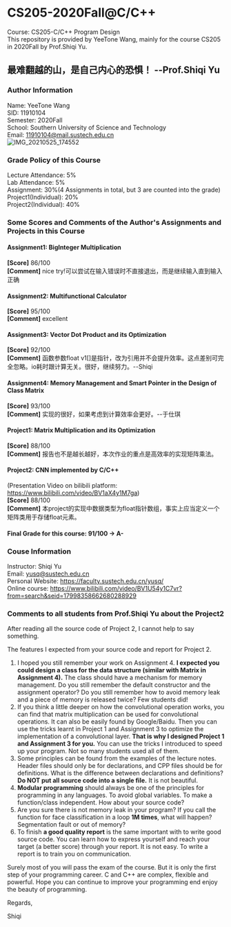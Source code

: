 # CS205-2020Fall@C/C++
Course: CS205-C/C++ Program Design  
This repository is provided by YeeTone Wang, mainly for the course CS205 in 2020Fall by Prof.Shiqi Yu.
## 最难翻越的山，是自己内心的恐惧！   --Prof.Shiqi Yu

### Author Information
Name: YeeTone Wang  
SID: 11910104  
Semester: 2020Fall  
School: Southern University of Science and Technology  
Email: 11910104@mail.sustech.edu.cn  
![IMG_20210525_174552](https://user-images.githubusercontent.com/64548919/122674746-17287c80-d209-11eb-94fb-ca0a7e59c326.jpg)

### Grade Policy of this Course
Lecture Attendance: 5%  
Lab Attendance: 5%  
Assignment: 30%(4 Assignments in total, but 3 are counted into the grade)  
Project1(Individual): 20%  
Project2(Individual): 40%  

### Some Scores and Comments of the Author's Assignments and Projects in this Course  
#### Assignment1: BigInteger Multiplication           
**[Score]** 86/100   
**[Comment]** nice try!可以尝试在输入错误时不直接退出，而是继续输入直到输入正确  
  
#### Assignment2: Multifunctional Calculator       
**[Score]** 95/100  
**[Comment]** excellent  
  
#### Assignment3: Vector Dot Product and its Optimization    
**[Score]** 92/100  
**[Comment]** 函数参数float v1[]是指针，改为引用并不会提升效率。这点差别可完全忽略。io耗时跟计算无关。很好，继续努力。--Shiqi  
  
#### Assignment4: Memory Management and Smart Pointer in the Design of Class Matrix       
**[Score]** 93/100  
**[Comment]** 实现的很好，如果考虑到计算效率会更好。--于仕琪  
  
#### Project1: Matrix Multiplication and its Optimization            
**[Score]** 88/100  
**[Comment]** 报告也不是越长越好，本次作业的重点是高效率的实现矩阵乘法。  
  
#### Project2: CNN implemented by C/C++     
(Presentation Video on bilibili platform: https://www.bilibili.com/video/BV1aX4y1M7ga)  
**[Score]** 88/100  
**[Comment]** 本project的实现中数据类型为float指针数组，事实上应当定义一个矩阵类用于存储float元素。  
  
#### Final Grade for this course: 91/100 -> A-  


### Couse Information
Instructor: Shiqi Yu  
Email: yusq@sustech.edu.cn  
Personal Website: https://faculty.sustech.edu.cn/yusq/  
Online course: https://www.bilibili.com/video/BV1U54y1C7vr?from=search&seid=17998358662680288929   

### Comments to all students from Prof.Shiqi Yu about the Project2
After reading all the source code of Project 2, I cannot help to say something.    
    
The features I expected from your source code and report for Project 2.    
    
1. I hoped you still remember your work on Assignment 4. **I expected you could design a class for the data structure (similar with Matrix in Assignment 4).** The class should have a mechanism for memory management. Do you still remember the default constructor and the assignment operator? Do you still remember how to avoid memory leak and a piece of memory is released twice? Few students did!      
2. If you think a little deeper on how the convolutional operation works, you can find that matrix multiplication can be used for convolutional operations. It can also be easily found by Google/Baidu. Then you can use the tricks learnt in Project 1 and Assignment 3 to optimize the implementation of a convolutional layer. **That is why I designed Project 1 and Assignment 3 for you.** You can use the tricks I introduced to speed up your program. Not so many students used all of them.     
3. Some principles can be found from the examples of the lecture notes. Header files should only be for declarations, and CPP files should be for definitions. What is the difference between declarations and definitions? **Do NOT put all source code into a single file.** It is not beautiful.     
4. **Modular programming** should always be one of the principles for programming in any languages. To avoid global variables. To make a function/class independent. How about your source code?    
5. Are you sure there is not memory leak in your program? If you call the function for face classification in a loop **1M times**, what will happen? Segmentation fault or out of memory?      
6. To finish **a good quality report** is the same important with to write good source code. You can learn how to express yourself and reach your target (a better score) through your report. It is not easy. To write a report is to train you on communication.    
     
Surely most of you will pass the exam of the course. But it is only the first step of your programming career. C and C++ are complex, flexible and powerful. Hope you can continue to improve your programming end enjoy the beauty of programming.    


Regards,

Shiqi

